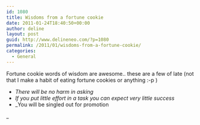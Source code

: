 ```yaml
---
id: 1080
title: Wisdoms from a fortune cookie
date: 2011-01-24T18:40:50+00:00
author: deline
layout: post
guid: http://www.delineneo.com/?p=1080
permalink: /2011/01/wisdoms-from-a-fortune-cookie/
categories:
  - General
---
```

Fortune cookie words of wisdom are awesome.. these are a few of late (not that I make a habit of eating fortune cookies or anything :-p )

  * _There will be no harm in asking_
  * _If you put little effort in a task you can expect very little success_
  * _You will be singled out for promotion

_
